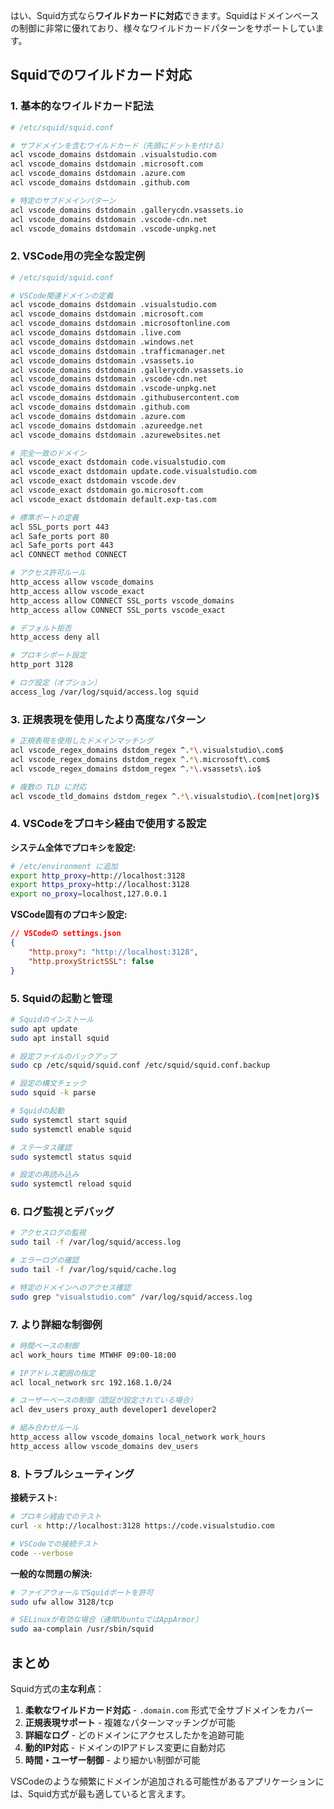 はい、Squid方式なら**ワイルドカードに対応**できます。Squidはドメインベースの制御に非常に優れており、様々なワイルドカードパターンをサポートしています。

## Squidでのワイルドカード対応

### 1. 基本的なワイルドカード記法

```bash
# /etc/squid/squid.conf

# サブドメインを含むワイルドカード（先頭にドットを付ける）
acl vscode_domains dstdomain .visualstudio.com
acl vscode_domains dstdomain .microsoft.com
acl vscode_domains dstdomain .azure.com
acl vscode_domains dstdomain .github.com

# 特定のサブドメインパターン
acl vscode_domains dstdomain .gallerycdn.vsassets.io
acl vscode_domains dstdomain .vscode-cdn.net
acl vscode_domains dstdomain .vscode-unpkg.net
```

### 2. VSCode用の完全な設定例

```bash
# /etc/squid/squid.conf

# VSCode関連ドメインの定義
acl vscode_domains dstdomain .visualstudio.com
acl vscode_domains dstdomain .microsoft.com
acl vscode_domains dstdomain .microsoftonline.com
acl vscode_domains dstdomain .live.com
acl vscode_domains dstdomain .windows.net
acl vscode_domains dstdomain .trafficmanager.net
acl vscode_domains dstdomain .vsassets.io
acl vscode_domains dstdomain .gallerycdn.vsassets.io
acl vscode_domains dstdomain .vscode-cdn.net
acl vscode_domains dstdomain .vscode-unpkg.net
acl vscode_domains dstdomain .githubusercontent.com
acl vscode_domains dstdomain .github.com
acl vscode_domains dstdomain .azure.com
acl vscode_domains dstdomain .azureedge.net
acl vscode_domains dstdomain .azurewebsites.net

# 完全一致のドメイン
acl vscode_exact dstdomain code.visualstudio.com
acl vscode_exact dstdomain update.code.visualstudio.com
acl vscode_exact dstdomain vscode.dev
acl vscode_exact dstdomain go.microsoft.com
acl vscode_exact dstdomain default.exp-tas.com

# 標準ポートの定義
acl SSL_ports port 443
acl Safe_ports port 80
acl Safe_ports port 443
acl CONNECT method CONNECT

# アクセス許可ルール
http_access allow vscode_domains
http_access allow vscode_exact
http_access allow CONNECT SSL_ports vscode_domains
http_access allow CONNECT SSL_ports vscode_exact

# デフォルト拒否
http_access deny all

# プロキシポート設定
http_port 3128

# ログ設定（オプション）
access_log /var/log/squid/access.log squid
```

### 3. 正規表現を使用したより高度なパターン

```bash
# 正規表現を使用したドメインマッチング
acl vscode_regex_domains dstdom_regex ^.*\.visualstudio\.com$
acl vscode_regex_domains dstdom_regex ^.*\.microsoft\.com$
acl vscode_regex_domains dstdom_regex ^.*\.vsassets\.io$

# 複数の TLD に対応
acl vscode_tld_domains dstdom_regex ^.*\.visualstudio\.(com|net|org)$
```

### 4. VSCodeをプロキシ経由で使用する設定

**システム全体でプロキシを設定:**
```bash
# /etc/environment に追加
export http_proxy=http://localhost:3128
export https_proxy=http://localhost:3128
export no_proxy=localhost,127.0.0.1
```

**VSCode固有のプロキシ設定:**
```json
// VSCodeの settings.json
{
    "http.proxy": "http://localhost:3128",
    "http.proxyStrictSSL": false
}
```

### 5. Squidの起動と管理

```bash
# Squidのインストール
sudo apt update
sudo apt install squid

# 設定ファイルのバックアップ
sudo cp /etc/squid/squid.conf /etc/squid/squid.conf.backup

# 設定の構文チェック
sudo squid -k parse

# Squidの起動
sudo systemctl start squid
sudo systemctl enable squid

# ステータス確認
sudo systemctl status squid

# 設定の再読み込み
sudo systemctl reload squid
```

### 6. ログ監視とデバッグ

```bash
# アクセスログの監視
sudo tail -f /var/log/squid/access.log

# エラーログの確認
sudo tail -f /var/log/squid/cache.log

# 特定のドメインへのアクセス確認
sudo grep "visualstudio.com" /var/log/squid/access.log
```

### 7. より詳細な制御例

```bash
# 時間ベースの制御
acl work_hours time MTWHF 09:00-18:00

# IPアドレス範囲の指定
acl local_network src 192.168.1.0/24

# ユーザーベースの制御（認証が設定されている場合）
acl dev_users proxy_auth developer1 developer2

# 組み合わせルール
http_access allow vscode_domains local_network work_hours
http_access allow vscode_domains dev_users
```

### 8. トラブルシューティング

**接続テスト:**
```bash
# プロキシ経由でのテスト
curl -x http://localhost:3128 https://code.visualstudio.com

# VSCodeでの接続テスト
code --verbose
```

**一般的な問題の解決:**
```bash
# ファイアウォールでSquidポートを許可
sudo ufw allow 3128/tcp

# SELinuxが有効な場合（通常UbuntuではAppArmor）
sudo aa-complain /usr/sbin/squid
```

## まとめ

Squid方式の**主な利点**：

1. **柔軟なワイルドカード対応** - `.domain.com` 形式で全サブドメインをカバー
2. **正規表現サポート** - 複雑なパターンマッチングが可能
3. **詳細なログ** - どのドメインにアクセスしたかを追跡可能
4. **動的IP対応** - ドメインのIPアドレス変更に自動対応
5. **時間・ユーザー制御** - より細かい制御が可能

VSCodeのような頻繁にドメインが追加される可能性があるアプリケーションには、Squid方式が最も適していると言えます。